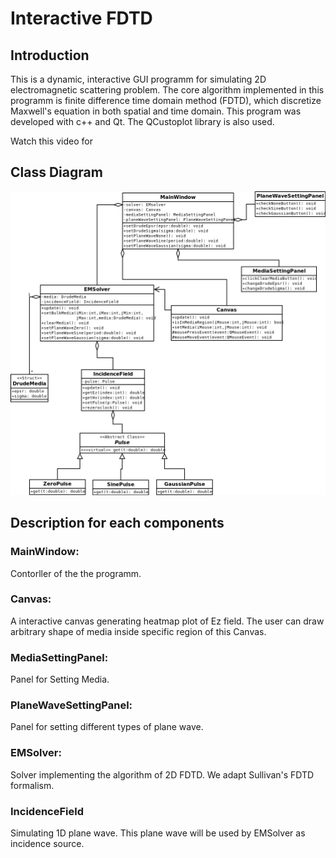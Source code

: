 # Interactive FDTD
## Introduction
This is a dynamic, interactive GUI programm for simulating 2D electromagnetic scattering problem. The core algorithm
implemented in this programm is finite difference time domain method (FDTD), which discretize Maxwell's equation in both
spatial and time domain. This program was developed with c++ and Qt. The QCustoplot library is also used.

Watch this video for 

## Class Diagram
![Class Diagram](/images/classDiagram.png)

## Description for each components
### MainWindow:
Contorller of the the programm.

### Canvas:
A interactive canvas generating heatmap plot of Ez field. The user can draw  arbitrary shape of media inside specific region of this Canvas.

### MediaSettingPanel:
Panel for Setting Media. 

### PlaneWaveSettingPanel:
Panel for setting different types of plane wave.

### EMSolver:
Solver implementing the algorithm of 2D FDTD. We adapt Sullivan's FDTD formalism.

### IncidenceField
Simulating 1D plane wave. This plane wave will be used by EMSolver as incidence source.
